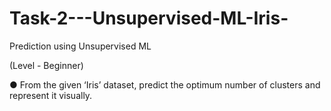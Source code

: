 # Task-2---Unsupervised-ML-Iris-
Prediction using Unsupervised ML

(Level - Beginner)

● From the given ‘Iris’ dataset, predict the optimum number of clusters
and represent it visually.
